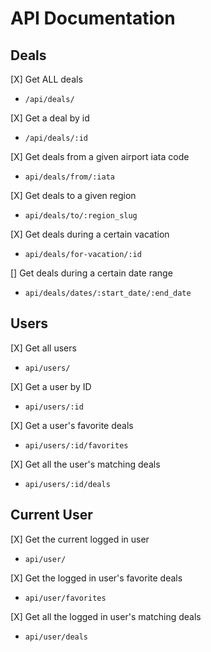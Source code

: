 # API Documentation

## Deals

[X] Get ALL deals
  + `/api/deals/`

[X] Get a deal by id
  + `/api/deals/:id`

[X] Get deals from a given airport iata code
  + `api/deals/from/:iata`

<!-- [] Get deals to a given airport iata code
  + `api/deals/to/:iata` -->

[X] Get deals to a given region
  + `api/deals/to/:region_slug`

[X] Get deals during a certain vacation
  + `api/deals/for-vacation/:id`

[] Get deals during a certain date range
  + `api/deals/dates/:start_date/:end_date`

## Users

[X] Get all users
  + `api/users/`

[X] Get a user by ID
  + `api/users/:id`

[X] Get a user's favorite deals
  + `api/users/:id/favorites`

[X] Get all the user's matching deals
  + `api/users/:id/deals`

## Current User
[X] Get the current logged in user
  + `api/user/`

[X] Get the logged in user's favorite deals
  + `api/user/favorites`

[X] Get all the logged in user's matching deals
  + `api/user/deals`